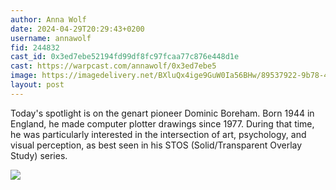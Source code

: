 ```yaml
---
author: Anna Wolf
date: 2024-04-29T20:29:43+0200
username: annawolf
fid: 244832
cast_id: 0x3ed7ebe52194fd99df8fc97fcaa77c876e448d1e
cast: https://warpcast.com/annawolf/0x3ed7ebe5
image: https://imagedelivery.net/BXluQx4ige9GuW0Ia56BHw/89537922-9b78-4fd7-0968-f93e07d95d00/original
layout: post
---
```

Today's spotlight is on the genart pioneer Dominic Boreham. Born 1944 in England, he made computer plotter drawings since 1977. During that time, he was particularly interested in the intersection of art, psychology, and visual perception, as best seen in his STOS (Solid/Transparent Overlay Study) series.  

![](https://imagedelivery.net/BXluQx4ige9GuW0Ia56BHw/89537922-9b78-4fd7-0968-f93e07d95d00/original)